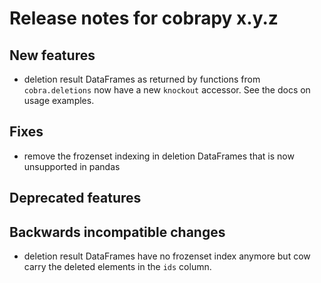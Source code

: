 # Release notes for cobrapy x.y.z

## New features

- deletion result DataFrames as returned by functions from `cobra.deletions`
  now have a new `knockout` accessor. See the docs on usage examples.

## Fixes

- remove the frozenset indexing in deletion DataFrames that is now unsupported
  in pandas

## Deprecated features

## Backwards incompatible changes

- deletion result DataFrames have no frozenset index anymore but cow carry the
  deleted elements in the `ids` column.

